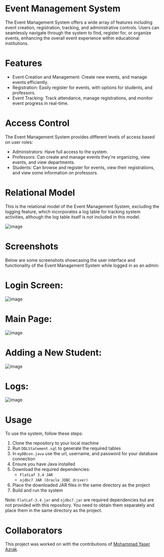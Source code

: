 # Event Management System

The Event Management System offers a wide array of features including event creation, registration, tracking, and administrative controls. Users can seamlessly navigate through the system to find, register for, or organize events, enhancing the overall event experience within educational institutions.

# Features
- Event Creation and Management: Create new events, and manage events efficiently.
- Registration: Easily register for events, with options for students, and professors.
- Event Tracking: Track attendance, manage registrations, and monitor event progress in real-time.

# Access Control

The Event Management System provides different levels of access based on user roles:
- Administrators: Have full access to the system.
- Professors: Can create and manage events they're organizing, view events, and view departments.
- Students: Can browse and register for events, view their registrations, and view some information on professors.

# Relational Model
This is the relational model of the Event Management System, excluding the logging feature, which incorporates a log table for tracking system activities, although the log table itself is not included in this model.

![image](https://github.com/arcarum/event-management-system/assets/134963929/d97cfd8d-073d-4b15-9136-dffc3d820370)

# Screenshots

Below are some screenshots showcasing the user interface and functionality of the Event Management System while logged in as an admin:

# Login Screen:

![image](https://github.com/arcarum/event-management-system/assets/134963929/3339aa5e-0688-40b8-b16d-1ff7e3ca96af)

# Main Page:

![image](https://github.com/arcarum/event-management-system/assets/134963929/a8272fd8-b6ef-4aca-a1b9-a1abd310f1ab)

# Adding a New Student:

![image](https://github.com/arcarum/event-management-system/assets/134963929/8adc16b7-ae21-4d6c-ae0b-f04498ae3cd6)

# Logs:

![image](https://github.com/arcarum/event-management-system/assets/134963929/0645fe5d-51a5-4f66-be5a-fc685fb059d2)

# Usage

To use the system, follow these steps:
1) Clone the repository to your local machine
2) Run `DDLStatement.sql` to generate the required tables
3) In `myDBcon.java` use the url, username, and password for your database connection
4) Ensure you have Java installed
5) Download the required dependencies:
     - `FlatLaf 3.4 JAR`
     - `ojdbc7 JAR (Oracle JDBC driver)`
6) Place the downloaded JAR files in the same directory as the project
7) Build and run the system

Note: `FlatLaf-3.4.jar` and `ojdbc7.jar` are required dependencies but are not provided with this repository. You need to obtain them separately and place them in the same directory as the project.

# Collaborators

This project was worked on with the contributions of [Mohammad Yaser Azrak](https://github.com/MohammadYaserAzrak).
